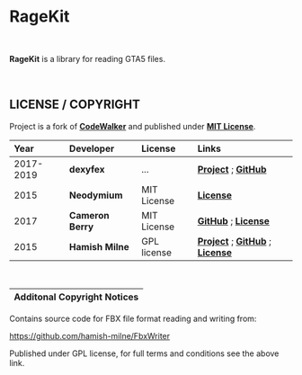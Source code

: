# RageKit

‏‏‎ ‎

**RageKit** is a library for reading GTA5 files. 

‏‏‎ ‎

## LICENSE / COPYRIGHT
Project is a fork of **[CodeWalker](https://github.com/dexyfex/CodeWalker)** and published under **[MIT License](https://choosealicense.com/licenses/mit/)**.

**Year** | **Developer** | **License** | **Links**
:--------|:--------------|:------------|:----------
2017-2019 | **dexyfex** | ... | **[Project](https://github.com/dexyfex/CodeWalker)** ; **[GitHub](https://github.com/dexyfex/)**
2015 | **Neodymium** | MIT License | **[License](https://choosealicense.com/licenses/mit/)**
2017 | **Cameron Berry** | MIT License | **[GitHub](https://github.com/CamxxCore)** ; **[License](https://choosealicense.com/licenses/mit/)**
2015 | **Hamish Milne** | GPL license | **[Project](https://github.com/hamish-milne/FbxWriter)** ; **[GitHub](https://github.com/hamish-milne)** ; **[License](https://choosealicense.com/licenses/gpl-3.0/)**

‏‏‎ ‎

**Additonal Copyright Notices** |
:-------------------------------|
Contains source code for FBX file format reading and writing from:

https://github.com/hamish-milne/FbxWriter

Published under GPL license, for full terms and conditions see the above link.